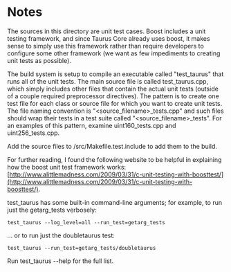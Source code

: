 # Notes
The sources in this directory are unit test cases.  Boost includes a
unit testing framework, and since Taurus Core already uses boost, it makes
sense to simply use this framework rather than require developers to
configure some other framework (we want as few impediments to creating
unit tests as possible).

The build system is setup to compile an executable called "test_taurus"
that runs all of the unit tests.  The main source file is called
test_taurus.cpp, which simply includes other files that contain the
actual unit tests (outside of a couple required preprocessor
directives).  The pattern is to create one test file for each class or
source file for which you want to create unit tests.  The file naming
convention is "<source_filename>_tests.cpp" and such files should wrap
their tests in a test suite called "<source_filename>_tests".  For an
examples of this pattern, examine uint160_tests.cpp and
uint256_tests.cpp.

Add the source files to /src/Makefile.test.include to add them to the build.

For further reading, I found the following website to be helpful in
explaining how the boost unit test framework works:
[http://www.alittlemadness.com/2009/03/31/c-unit-testing-with-boosttest/](http://www.alittlemadness.com/2009/03/31/c-unit-testing-with-boosttest/).

test_taurus has some built-in command-line arguments; for
example, to run just the getarg_tests verbosely:

    test_taurus --log_level=all --run_test=getarg_tests

... or to run just the doubletaurus test:

    test_taurus --run_test=getarg_tests/doubletaurus

Run  test_taurus --help   for the full list.


